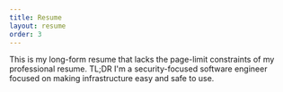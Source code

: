 ```yaml
---
title: Resume
layout: resume
order: 3
---
```

This is my long-form resume that lacks the page-limit constraints of my professional resume. TL;DR I'm a security-focused software engineer focused on making infrastructure easy and safe to use.
